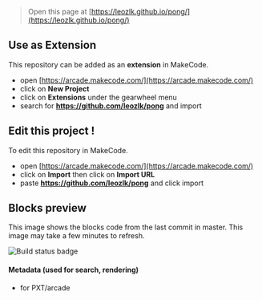  


> Open this page at [https://leozlk.github.io/pong/](https://leozlk.github.io/pong/)

## Use as Extension

This repository can be added as an **extension** in MakeCode.

* open [https://arcade.makecode.com/](https://arcade.makecode.com/)
* click on **New Project**
* click on **Extensions** under the gearwheel menu
* search for **https://github.com/leozlk/pong** and import

## Edit this project !

To edit this repository in MakeCode.

* open [https://arcade.makecode.com/](https://arcade.makecode.com/)
* click on **Import** then click on **Import URL**
* paste **https://github.com/leozlk/pong** and click import

## Blocks preview

This image shows the blocks code from the last commit in master.
This image may take a few minutes to refresh.

![Build status badge](https://github.com/leozlk/pong-v10/workflows/MakeCode/badge.svg)

#### Metadata (used for search, rendering)

* for PXT/arcade
<script src="https://makecode.com/gh-pages-embed.js"></script><script>makeCodeRender("{{ site.makecode.home_url }}", "{{ site.github.owner_name }}/{{ site.github.repository_name }}");</script>
